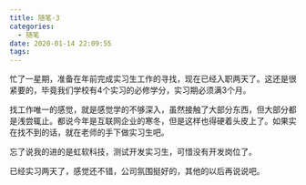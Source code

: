 ```yaml
---
title: 随笔-3
categories:
  - 随笔
date: 2020-01-14 22:09:55
tags:
---
```




忙了一星期，准备在年前完成实习生工作的寻找，现在已经入职两天了。这还是很紧要的，毕竟我们学校有4个实习的必修学分，实习期必须满3个月。

找工作唯一的感觉，就是感觉学的不够深入，虽然接触了大部分东西，但大部分都是浅尝辄止。都说今年是互联网企业的寒冬，但是这样也得硬着头皮上了。如果实在找不到的话，就在老师的手下做实习生吧。

忘了说我的进的是虹软科技，测试开发实习生，可惜没有开发岗位了。

已经实习两天了，感觉还不错，公司氛围挺好的，其他的以后再说说吧。